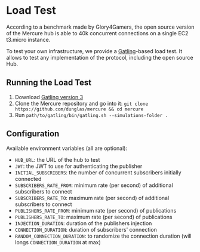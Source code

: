 # Load Test

According to a benchmark made by Glory4Gamers, the open source version of the Mercure hub is able to 40k concurrent connections on a single EC2 t3.micro instance.

To test your own infrastructure, we provide a [Gatling](https://gatling.io)-based load test. It allows to test any implementation of the protocol, including the open source Hub.

## Running the Load Test

1. Download [Gatling version 3](https://gatling.io/open-source/)
2. Clone the Mercure repository and go into it: `git clone https://github.com/dunglas/mercure && cd mercure`
3. Run `path/to/gatling/bin/gatling.sh --simulations-folder .`

## Configuration

Available environment variables (all are optional):

 * `HUB_URL`: the URL of the hub to test
 * `JWT`: the JWT to use for authenticating the publisher
 * `INITIAL_SUBSCRIBERS`: the number of concurrent subscribers initially connected
 * `SUBSCRIBERS_RATE_FROM`: minimum rate (per second) of additional subscribers to connect
 * `SUBSCRIBERS_RATE_TO`: maximum rate (per second) of additional subscribers to connect
 * `PUBLISHERS_RATE_FROM`: minimum rate (per second) of publications
 * `PUBLISHERS_RATE_TO`: maximum rate (per second) of publications
 * `INJECTION_DURATION`: duration of the publishers injection
 * `CONNECTION_DURATION`: duration of subscribers' connection
 * `RANDOM_CONNECTION_DURATION`: to randomize the connection duration (will longs `CONNECTION_DURATION` at max)
